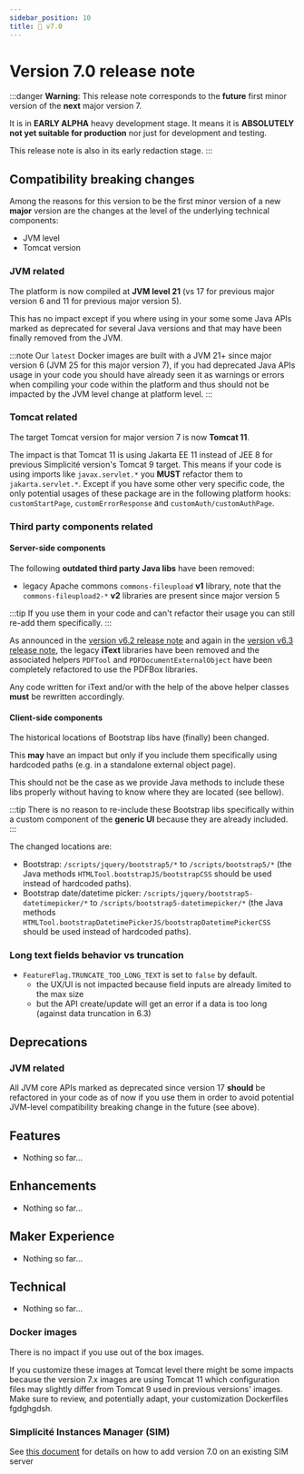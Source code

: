 ```yaml
---
sidebar_position: 10
title: 🚧 v7.0
---
```


Version 7.0 release note
========================

:::danger
**Warning**: This release note corresponds to the **future** first minor version of the **next** major version 7.

It is in **EARLY ALPHA** heavy development stage. It means it is **ABSOLUTELY not yet suitable for production** nor just for development and testing.

This release note is also in its early redaction stage.
:::

Compatibility breaking changes
------------------------------

Among the reasons for this version to be the first minor version of a new **major** version are the changes at the level of the underlying technical components:

- JVM level
- Tomcat version

### JVM related

The platform is now compiled at **JVM level 21** (vs 17 for previous major version 6 and 11 for previous major version 5).

This has no impact except if you where using in your some some Java APIs marked as deprecated for several Java versions
and that may have been finally removed from the JVM.

:::note
Our `latest` Docker images are built with a JVM 21+ since major version 6 (JVM 25 for this major version 7),
if you had deprecated Java APIs usage in your code you should have already seen it as warnings or errors when
compiling your code within the platform and thus should not be impacted by the JVM level change at platform level.
:::

### Tomcat related

The target Tomcat version for major version 7 is now **Tomcat 11**.

The impact is that Tomcat 11 is using Jakarta EE 11 instead of JEE 8 for previous Simplicité version's Tomcat 9 target.
This means if your code is using imports like `javax.servlet.*` you **MUST** refactor them to `jakarta.servlet.*`.
Except if you have some other very specific code, the only potential usages of these package are in the following platform hooks:
`customStartPage`, `customErrorResponse` and `customAuth/customAuthPage`.

### Third party components related

#### Server-side components

The following **outdated third party Java libs** have been removed:

- legacy Apache commons `commons-fileupload` **v1** library,
  note that the `commons-fileupload2-*` **v2** libraries are present since major version 5

:::tip
If you use them in your code and can't refactor their usage you can still re-add them specifically.
:::

As announced in the [version v6.2 release note](v6-2#deprecated-features) and again in the [version v6.3 release note](v6-3#deprecations),
the legacy **iText** libraries have been removed and the associated helpers `PDFTool` and `PDFDocumentExternalObject`
have been completely refactored to use the PDFBox libraries.

Any code written for iText and/or with the help of the above helper classes **must** be rewritten accordingly.

#### Client-side components

The historical locations of Bootstrap libs have (finally) been changed.

This **may** have an impact but only if you include them specifically
using hardcoded paths (e.g. in a standalone external object page).

This should not be the case as we provide Java methods to include these libs properly without
having to know where they are located (see bellow).

:::tip
There is no reason to re-include these Bootstrap libs specifically within a custom component
of the **generic UI** because they are already included.
:::

The changed locations are:

- Bootstrap: `/scripts/jquery/bootstrap5/*` to `/scripts/bootstrap5/*`
  (the Java methods `HTMLTool.bootstrapJS/bootstrapCSS` should be used instead of hardcoded paths).
- Bootstrap date/datetime picker: `/scripts/jquery/bootstrap5-datetimepicker/*` to `/scripts/bootstrap5-datetimepicker/*`
  (the Java methods `HTMLTool.bootstrapDatetimePickerJS/bootstrapDatetimePickerCSS` should be used instead of hardcoded paths).

### Long text fields behavior vs truncation

- `FeatureFlag.TRUNCATE_TOO_LONG_TEXT` is set to `false` by default.
  - the UX/UI is not impacted because field inputs are already limited to the max size
  - but the API create/update will get an error if a data is too long (against data truncation in 6.3)

Deprecations
------------

### JVM related

All JVM core APIs marked as deprecated since version 17 **should** be refactored in your code as of now if you use them
in order to avoid potential JVM-level compatibility breaking change in the future (see above).

Features
--------

- Nothing so far...

Enhancements
------------

- Nothing so far...

Maker Experience
----------------

- Nothing so far...

Technical
----------

- Nothing so far...

### Docker images

There is no impact if you use out of the box images.

If you customize these images at Tomcat level there might be some impacts because the version 7.x images are using Tomcat 11 which
configuration files may slightly differ from Tomcat 9 used in previous versions' images.
Make sure to review, and potentially adapt, your customization Dockerfiles fgdghgdsh.

### Simplicité Instances Manager (SIM)

See [this document](../add-to-sim/v7.md) for details on how to add version 7.0 on an existing SIM server
